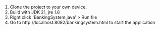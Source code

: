 1. Clone the project to your own device.
2. Build with JDK 21, jre 1.8
3. Right click 'BankingSystem.java' > Run file
4. Go to http://localhost:8082/bankingsystem.html to start the application

